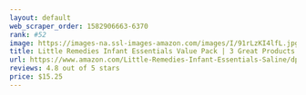 ```yaml
---
layout: default 
﻿web_scraper_order: 1582906663-6370
rank: #52
image: https://images-na.ssl-images-amazon.com/images/I/91rLzKI4lfL.jpg
title: Little Remedies Infant Essentials Value Pack | 3 Great Products for Baby's Nose and Tummy
url: https://www.amazon.com/Little-Remedies-Infant-Essentials-Saline/dp/B07F4JZNCW/ref=zg_mw_hpc_52?_encoding=UTF8&psc=1&refRID=25WQDBTAJF2JRCYG7BG8
reviews: 4.8 out of 5 stars
price: $15.25 
---
```


